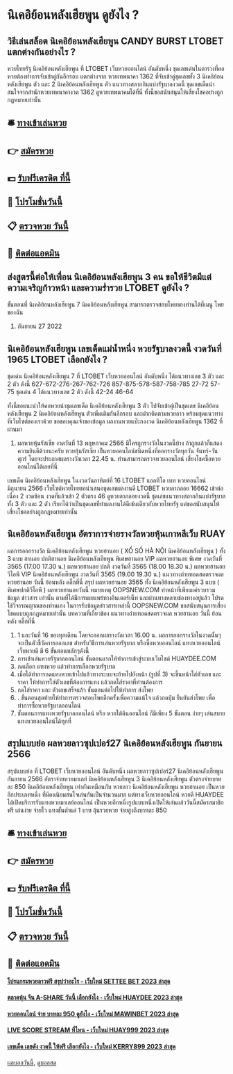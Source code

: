 # นิเคอิย้อนหลังเฮียพูน ดูยังไง ?
## วิธีเล่นสล็อต นิเคอิย้อนหลังเฮียพูน CANDY BURST LTOBET แตกต่างกันอย่างไร ?
หวยไทยรัฐ นิเคอิย้อนหลังเฮียพูน ที่ LTOBET เว็บหวยออนไลน์ อันดับหนึ่ง ชุดเลขเด่นในตารางที่คอหวยต้องทำการจับเข้าคู่กันอีกรอบ แตกต่างจาก หวยเทพนาคา 1362 ที่จับเข้าคู่ชุดเลขทั้ง 3 นิเคอิย้อนหลังเฮียพูน ตัว และ 2 นิเคอิย้อนหลังเฮียพูน ตัว แนวทางสลากกินแบ่งรัฐบาลงวดนี้ ชุดเลขเด็ดน่าสนใจจากสำนักหวยเทพนาคางวด 1362 ดูหวยเทพนาคมได้ที่นี่ ทั้งนี้ขอสนับสนุนให้เสี่ยงโชคอย่างถูกกฎหมายเท่านั้น

## 🛎 [ทางเข้าเล่นหวย](https://bit.ly/3BG5bNw)
## 👉 [สมัครหวย](https://bit.ly/3BG5bNw)
## 💵 [รับฟรีเครดิต ที่นี้](https://bit.ly/3C3mvgS)
## 👑 [โปรโมชั่นวันนี้](https://bit.ly/3C3mvgS)
## 📋 [ตรวจหวย วันนี้](https://bit.ly/3C3mvgS)
## 📱 [ติดต่อแอดมิน](https://bit.ly/3C3mvgS)

## ส่งสูตรนี้ต่อให้เพื่อน นิเคอิย้อนหลังเฮียพูน 3 คน ขอให้ชีวิตมีแต่ความเจริญก้าวหน้า และความร่ำรวย LTOBET ดูยังไง ?
ขั้นตอนที่ นิเคอิย้อนหลังเฮียพูน 7 นิเคอิย้อนหลังเฮียพูน สามารถตรวจสอบโพยของท่านได้ที่เมนู โพยของฉัน
1. กันยายน 27 2022

## นิเคอิย้อนหลังเฮียพูน เลขเด็ดแม่น้ำหนึ่ง หวยรัฐบาลงวดนี้ งวดวันที่ 1965 LTOBET เลือกยังไง ?
ชุดเด่น นิเคอิย้อนหลังเฮียพูน 7 ที่ LTOBET เว็บหวยออนไลน์ อันดับหนึ่ง ได้แนวทางเลข 3 ตัว และ 2 ตัว ดังนี้
627-672-276-267-762-726
857-875-578-587-758-785
27-72
57-75
ชุดเด่น 4 ได้แนวทางเลข 2 ตัว ดังนี้
42-24
46-64

ทั้งนี้ขอแนะนำให้คอหวยนำชุดเลขเด็ด นิเคอิย้อนหลังเฮียพูน 3 ตัว ไปจับเข้าคุ่เป็นชุดเลข นิเคอิย้อนหลังเฮียพูน 2 นิเคอิย้อนหลังเฮียพูน ตัวเพิ่มเติมกันอีกรอบ และฝากติดตามหวยลาว พร้อมชุดแนวทางที่เว็บไซต์ของเราด้วย
ขอขอบคุณเจ้าของข้อมูล
ผลงานหวยแป๊ะกงงวด นิเคอิย้อนหลังเฮียพูน 1362 ที่ผ่านมา
1. ผลหวยหุ้นรัสเซีย งวดวันที่ 13 พฤษภาคม 2566 มีใครถูกรางวัลในงวดนี้บ้าง ถ้าถูกแล้วก็แสดงความยินดีด้วยนะครับ หวยหุ้นรัสเซีย เป็นหวยออนไลน์ชนิดหนึ่งที่ออกรางวัลทุกวัน จันทร์-วันศุกร์ โดยจะประกาศผลรางวัลเวลา 22.45 น. ท่านสามารถตรวจหวยออนไลน์ เสี่ยงโชคซื้อหวยออนไลน์ได้เลยที่นี่

เลขเด็ด นิเคอิย้อนหลังเฮียพูน ในงวดวันอาทิตย์ที่ 16 LTOBET แอลทีโอ เบท หวยออนไลน์ มิถุนายน 2566 เว็บไซต์หวยไทยขอนำเสนอชุดเลขผลงานดี LTOBET หวยลาภลอย 16662 เข้าต่อเนื่อง 2 งวดซ้อน งวดที่แล้วเข้า 2 ตัวตรง 46 ดูหวยลาภลอยงวดนี้ ชุดเลขแนวทางสลากกินแบ่งรัฐบาลทั้ง 3 ตัว และ 2 ตัว เรียกได้ว่าเป็นชุดเลขที่ทำผลงานได้ดีเช่นเดียวกับหวยไทยรัฐ แต่ขอสนับสนุนให้เสี่ยงโชคอย่างถูกกฎหมายเท่านั้น

## นิเคอิย้อนหลังเฮียพูน อัตราการจ่ายรางวัลหวยหุ้นเกาหลีเว็บ RUAY
ผลการออกรางวัล นิเคอิย้อนหลังเฮียพูน หวยฮานอย ( XỔ SỐ HÀ NỘI นิเคอิย้อนหลังเฮียพูน ) ทั้ง 3 แบบ ฮานอย ปกติฮานอย นิเคอิย้อนหลังเฮียพูน พิเศษฮานอย VIP
ผลหวยฮานอย พิเศษ งวดวันที่ 3565 (17.00 17.30 น.)
ผลหวยฮานอย ปกติ งวดวันที่ 3565 (18.00 18.30 น.)
ผลหวยฮานอย วีไอพี VIP นิเคอิย้อนหลังเฮียพูน งวดวันที่ 3565 (19.00 19.30 น.)
 แนวทางถ่ายทอดสดตรวจผล หวยฮานอย วันนี้ ย้อนหลัง คลิ๊กที่นี่ 
สรุป ผลหวยฮานอย 3565 ทั้ง นิเคอิย้อนหลังเฮียพูน 3 แบบ ( พิเศษปกติวีไอพี ) ผลหวยฮานอยวันนี้
หมายเหตุ OOPSNEW.COM ทำหน้าที่เพียงแค่รวบรวมข้อมูล ข่าวสาร เท่านั้น ตามที่ได้มีการเผยแพร่ทางอินเตอร์เน็ท และผ่านทางหลายช่องทางอยู่แล้ว โปรดใช้วิจารณญาณของท่านเอง ในการรับข้อมูลข่าวสารเหล่านี้ OOPSNEW.COM ขอสนับสนุนการเสี่ยงโชคแบบถูกกฎหมายเท่านั้น
บทความที่เกี่ยวข้อง
แนวทางถ่ายทอดสดตรวจผล หวยฮานอย วันนี้ ย้อนหลัง คลิ๊กที่นี่
1. 1 และวันที่ 16 ของทุกเดือน โดยจะออกผลรางวัลเวลา 16.00 น. ผลการออกรางวัลในงวดนั้นๆจะเป็นตัวชี้วัดการออกเลข สำหรับวิธีการเล่นหวยรัฐบาล หรือซื้อหวยออนไลน์ แทงหวยออนไลน์ เว็บหวยดี มี 6 ขั้นตอนหลักๆดังนี้
2. การเข้าเล่นหวยรัฐบาลออนไลน์ ขั้นตอนแรกให้ทำการเข้าสู่ระบบเว็บไซต์ HUAYDEE.COM
3. กดเลือก แทงหวย แล้วทำการเลือกหวยรัฐบาล
4. เมื่อได้ทำการกดแทงหวยเข้าไปแล้วทางระบบจะย้ายไปยังหน้า (รูปที่ 3) จะขึ้นหน้าใส่ตัวเลข และ ราคา ให้ทำการใส่ตัวเลขที่ต้องการแทง แล้วกดใส่ราคาที่ท่านต้องการ
5. กดใส่ราคา และ ตัวเลขเสร็จแล้ว ขั้นตอนต่อไปให้ทำการ ส่งโพย
6. . ขั้นตอนสุดท้ายให้ทำการตรวจสอบโพยอีกครั้งเพื่อความแน้ใจ แล้วกดปุ่ม ยืนยันส่งโพย เพื่อทำการซื้อหวยรัฐบาลออนไลน์
7. ขั้นตอนการแทงหวยรัฐบาลออนไลน์ หรือ หวยใต้ดินออนไลน์ ก็มีเพียง 5 ขั้นตอน ง่ายๆ เล่นสบาย แทงหวยออนไลน์ได้ทุกที่

## สรุปแบบย่อ ผลหวยลาวซุปเปอร์27 นิเคอิย้อนหลังเฮียพูน กันยายน 2566
สรุปแบบย่อ ที่ LTOBET เว็บหวยออนไลน์ อันดับหนึ่ง ผลหวยลาวซุปเปอร์27 นิเคอิย้อนหลังเฮียพูน กันยายน 2566 อัตราจ่ายหวยมาเลย์ นิเคอิย้อนหลังเฮียพูน 3 นิเคอิย้อนหลังเฮียพูน ตัวตรงจ่ายบาทละ 850 นิเคอิย้อนหลังเฮียพูน เท่ากันเหมือนกับ หวยลาว นิเคอิย้อนหลังเฮียพูน หวยฮานอย เป็นหวยอีกประเภทหนึ่ง ที่มีคนนิยมสนใจเล่นกันเป็นจำนวนมาก แต่ทางเว็บหวยออนไลน์ หวยดี HUAYDEE ได้เปิดบริการรับแทงหวยมาเลย์ออนไลน์ เป็นหวยอีกหนึ่งรูปแบบหนึ่งเปิดให้เล่นแล้ววันนี้สมัครสมาชิกฟรี เล่นง่าย จ่ายใว แทงขั้นต่ำแค่ 1 บาท ลุ้นรวยหวย จ่ายสูงถึงบาทละ 850

## 🛎 [ทางเข้าเล่นหวย](https://bit.ly/3BG5bNw)
## 👉 [สมัครหวย](https://bit.ly/3BG5bNw)
## 💵 [รับฟรีเครดิต ที่นี้](https://bit.ly/3C3mvgS)
## 👑 [โปรโมชั่นวันนี้](https://bit.ly/3C3mvgS)
## 📋 [ตรวจหวย วันนี้](https://bit.ly/3C3mvgS)
## 📱 [ติดต่อแอดมิน](https://bit.ly/3C3mvgS)

#### [โปรแกรมหวยลาวฟรี สรุปว่าอะไร - เว็บใหม่ SETTEE BET 2023 ล่าสุด](https://atom.io/themes/โปรแกรมหวยลาวฟรี%20สรุปว่าอะไร%20-%20เว็บใหม่%20settee%20bet%202023%20ล่าสุด)
#### [ตลาดหุ้น จีน A-SHARE วันนี้ เลือกยังไง - เว็บใหม่ HUAYDEE 2023 ล่าสุด](https://atom.io/themes/ตลาดหุ้น%20จีน%20a-share%20วันนี้%20เลือกยังไง%20-%20เว็บใหม่%20huaydee%202023%20ล่าสุด)
#### [หวยออนไลน์ จ่าย บาทละ 950 ดูยังไง - เว็บใหม่ MAWINBET 2023 ล่าสุด](https://atom.io/themes/หวยออนไลน์%20จ่าย%20บาทละ%20950%20ดูยังไง%20-%20เว็บใหม่%20mawinbet%202023%20ล่าสุด)
#### [LIVE SCORE STREAM ที่ไหน - เว็บใหม่ HUAY999 2023 ล่าสุด](https://atom.io/themes/live%20score%20stream%20ที่ไหน%20-%20เว็บใหม่%20huay999%202023%20ล่าสุด)
#### [เลขเด็ด เลขดัง งวดนี้ ให้ฟรี เลือกยังไง - เว็บใหม่ KERRY899 2023 ล่าสุด](https://atom.io/themes/เลขเด็ด%20เลขดัง%20งวดนี้%20ให้ฟรี%20เลือกยังไง%20-%20เว็บใหม่%20kerry899%202023%20ล่าสุด)

[ผลบอลวันนี้](https://siamsport.tv "ผลบอลวันนี้"), [ดูบอลสด](https://siamsport.tv/ดูบอลสด "ดูบอลสด")